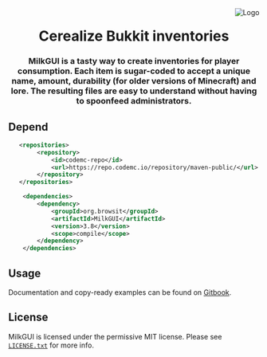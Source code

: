<img src="https://i.imgur.com/o27p342.png" alt="Logo" align="right">
<div align="center">
  <h1>Cerealize Bukkit inventories</h1>
  <h3>MilkGUI is a tasty way to create inventories for player consumption. Each item is sugar-coded to accept a unique name, amount, durability (for older versions of Minecraft) and lore. The resulting files are easy to understand without having to spoonfeed administrators.</h3>
</div>

## Depend
```xml
   <repositories>
        <repository>
            <id>codemc-repo</id>
            <url>https://repo.codemc.io/repository/maven-public/</url>
        </repository>
   </repositories>
```
```xml
    <dependencies>
        <dependency>
            <groupId>org.browsit</groupId>
            <artifactId>MilkGUI</artifactId>
            <version>3.8</version>
            <scope>compile</scope>
        </dependency>
    </dependencies>
```
## Usage
Documentation and copy-ready examples can be found on [Gitbook](https://browsit.gitbook.io/milkgui/).
## License
MilkGUI is licensed under the permissive MIT license. Please see [`LICENSE.txt`](https://github.com/Browsit/MilkGUI/blob/master/LICENSE.txt) for more info.
